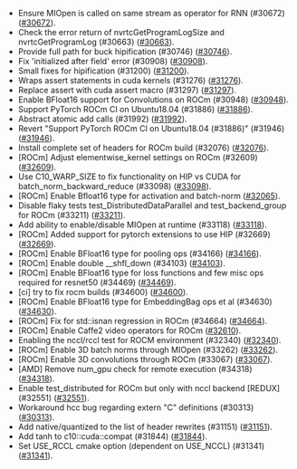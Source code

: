 * Ensure MIOpen is called on same stream as operator for RNN (#30672) ([#30672](https://github.com/pytorch/pytorch/pull/30672)).
* Check the error return of nvrtcGetProgramLogSize and nvrtcGetProgramLog (#30663) ([#30663](https://github.com/pytorch/pytorch/pull/30663)).
* Provide full path for buck hipification (#30746) ([#30746](https://github.com/pytorch/pytorch/pull/30746)).
* Fix 'initialized after field' error (#30908) ([#30908](https://github.com/pytorch/pytorch/pull/30908)).
* Small fixes for hipification (#31200) ([#31200](https://github.com/pytorch/pytorch/pull/31200)).
* Wraps assert statements in cuda kernels (#31276) ([#31276](https://github.com/pytorch/pytorch/pull/31276)).
* Replace assert with cuda assert macro (#31297) ([#31297](https://github.com/pytorch/pytorch/pull/31297)).
* Enable BFloat16 support for Convolutions on ROCm (#30948) ([#30948](https://github.com/pytorch/pytorch/pull/30948)).
* Support PyTorch ROCm CI on Ubuntu18.04 (#31886) ([#31886](https://github.com/pytorch/pytorch/pull/31886)).
* Abstract atomic add calls (#31992) ([#31992](https://github.com/pytorch/pytorch/pull/31992)).
* Revert "Support PyTorch ROCm CI on Ubuntu18.04 (#31886)" (#31946) ([#31946](https://github.com/pytorch/pytorch/pull/31946)).
* Install complete set of headers for ROCm build (#32076) ([#32076](https://github.com/pytorch/pytorch/pull/32076)).
* [ROCm] Adjust elementwise_kernel settings on ROCm (#32609) ([#32609](https://github.com/pytorch/pytorch/pull/32609)).
* Use C10_WARP_SIZE to fix functionality on HIP vs CUDA for batch_norm_backward_reduce (#33098) ([#33098](https://github.com/pytorch/pytorch/pull/33098)).
* [ROCm] Enable Bfloat16 type for activation and batch-norm ([#32065](https://github.com/pytorch/pytorch/pull/32065)).
* Disable flaky tests test_DistributedDataParallel and test_backend_group for ROCm (#33211) ([#33211](https://github.com/pytorch/pytorch/pull/33211)).
* Add ability to enable/disable MIOpen at runtime (#33118) ([#33118](https://github.com/pytorch/pytorch/pull/33118)).
* [ROCm] Added support for pytorch extensions to use HIP (#32669) ([#32669](https://github.com/pytorch/pytorch/pull/32669)).
* [ROCm] Enable BFloat16 type for pooling ops (#34166) ([#34166](https://github.com/pytorch/pytorch/pull/34166)).
* [ROCm] Enable double __shfl_down (#34103) ([#34103](https://github.com/pytorch/pytorch/pull/34103)).
* [ROCm] Enable BFloat16 type for loss functions and few misc ops required for resnet50 (#34469) ([#34469](https://github.com/pytorch/pytorch/pull/34469)).
* [ci] try to fix rocm builds (#34600) ([#34600](https://github.com/pytorch/pytorch/pull/34600)).
* [ROCm] Enable BFloat16 type for EmbeddingBag ops et al (#34630) ([#34630](https://github.com/pytorch/pytorch/pull/34630)).
* [ROCm] Fix for std::isnan regression in ROCm (#34664) ([#34664](https://github.com/pytorch/pytorch/pull/34664)).
* [ROCm] Enable Caffe2 video operators for ROCm ([#32610](https://github.com/pytorch/pytorch/pull/32610)).
* Enabling the nccl/rccl test for ROCM environment (#32340) ([#32340](https://github.com/pytorch/pytorch/pull/32340)).
* [ROCm] Enable 3D batch norms through MIOpen (#33262) ([#33262](https://github.com/pytorch/pytorch/pull/33262)).
* [ROCm] Enable 3D convolutions through ROCm (#33067) ([#33067](https://github.com/pytorch/pytorch/pull/33067)).
* [AMD] Remove num_gpu check for remote execution (#34318) ([#34318](https://github.com/pytorch/pytorch/pull/34318)).
* Enable test_distributed for ROCm but only with nccl backend [REDUX] (#32551) ([#32551](https://github.com/pytorch/pytorch/pull/32551)).
* Workaround hcc bug regarding extern "C" definitions (#30313) ([#30313](https://github.com/pytorch/pytorch/pull/30313)).
* Add native/quantized to the list of header rewrites (#31151) ([#31151](https://github.com/pytorch/pytorch/pull/31151)).
* Add tanh to c10::cuda::compat (#31844) ([#31844](https://github.com/pytorch/pytorch/pull/31844)).
* Set USE_RCCL cmake option (dependent on USE_NCCL) (#31341) ([#31341](https://github.com/pytorch/pytorch/pull/31341)).
